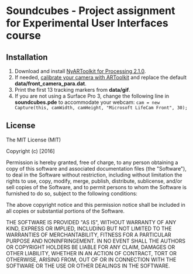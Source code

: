 # Soundcubes - Project assignment for Experimental User Interfaces course
## Installation
1. Download and install [NyARToolkit for Processing 2.1.0](https://github.com/nyatla/NyARToolkit-for-Processing/releases/tag/v2.1.0).
2. If needed, [calibrate your camera with ARToolkit](http://artoolkit.org/documentation/doku.php?id=2_Configuration:config_camera_calibration) and replace the default **data/front_camera_para.dat**.
3. Print the first 13 tracking markers from **data/gif**.
4. If you are not using a Surface Pro 3, change the following line in **soundcubes.pde** to accommodate your webcam: `cam = new Capture(this, camWidth, camHeight, "Microsoft LifeCam Front", 30);`

## License
The MIT License (MIT)

Copyright (c) [2016] 

Permission is hereby granted, free of charge, to any person obtaining a copy
of this software and associated documentation files (the "Software"), to deal
in the Software without restriction, including without limitation the rights
to use, copy, modify, merge, publish, distribute, sublicense, and/or sell
copies of the Software, and to permit persons to whom the Software is
furnished to do so, subject to the following conditions:

The above copyright notice and this permission notice shall be included in all
copies or substantial portions of the Software.

THE SOFTWARE IS PROVIDED "AS IS", WITHOUT WARRANTY OF ANY KIND, EXPRESS OR
IMPLIED, INCLUDING BUT NOT LIMITED TO THE WARRANTIES OF MERCHANTABILITY,
FITNESS FOR A PARTICULAR PURPOSE AND NONINFRINGEMENT. IN NO EVENT SHALL THE
AUTHORS OR COPYRIGHT HOLDERS BE LIABLE FOR ANY CLAIM, DAMAGES OR OTHER
LIABILITY, WHETHER IN AN ACTION OF CONTRACT, TORT OR OTHERWISE, ARISING FROM,
OUT OF OR IN CONNECTION WITH THE SOFTWARE OR THE USE OR OTHER DEALINGS IN THE
SOFTWARE.